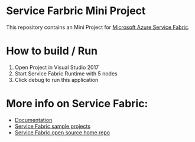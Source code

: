 
# Service Farbric Mini Project
This repository contains an Mini Project for [Microsoft Azure Service Fabric](https://azure.microsoft.com/services/service-fabric/). 

# How to build / Run
1. Open Project in Visual Studio 2017
2. Start Service Fabric Runtime with 5 nodes
3. Click debug to run this application

# More info on Service Fabric:
 - [Documentation](https://docs.microsoft.com/azure/service-fabric/)
 - [Service Fabric sample projects](https://azure.microsoft.com/resources/samples/?service=service-fabric)
 - [Service Fabric open source home repo](https://github.com/azure/service-fabric)

